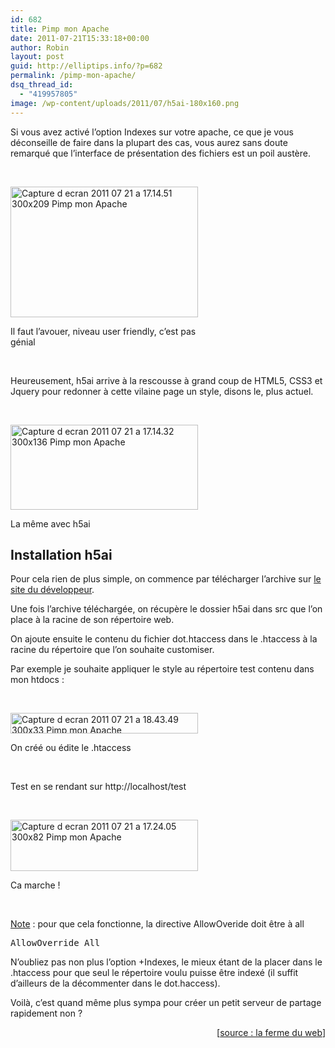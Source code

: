 ```yaml
---
id: 682
title: Pimp mon Apache
date: 2011-07-21T15:33:18+00:00
author: Robin
layout: post
guid: http://elliptips.info/?p=682
permalink: /pimp-mon-apache/
dsq_thread_id:
  - "419957805"
image: /wp-content/uploads/2011/07/h5ai-180x160.png
---
```

Si vous avez activé l’option Indexes sur votre apache, ce que je vous déconseille de faire dans la plupart des cas, vous aurez sans doute remarqué que l’interface de présentation des fichiers est un poil austère.

&nbsp;

<div id="attachment_683" style="width: 310px" class="wp-caption aligncenter">
  <a href="http://elliptips.info/wp-content/uploads/2011/07/Capture-d_ecran-2011-07-21-a-17.14.51.jpg"><img class="size-medium wp-image-683" title="index apache " src="http://elliptips.info/wp-content/uploads/2011/07/Capture-d_ecran-2011-07-21-a-17.14.51-300x209.jpg" alt="Capture d ecran 2011 07 21 a 17.14.51 300x209 Pimp mon Apache" width="300" height="209" /></a>
  
  <p class="wp-caption-text">
    Il faut l’avouer, niveau user friendly, c’est pas génial
  </p>
</div>

&nbsp;

Heureusement, h5ai arrive à la rescousse à grand coup de HTML5, CSS3 et Jquery pour redonner à cette vilaine page un style, disons le, plus actuel.

&nbsp;

<div id="attachment_684" style="width: 310px" class="wp-caption aligncenter">
  <a href="http://elliptips.info/wp-content/uploads/2011/07/Capture-d_ecran-2011-07-21-a-17.14.32.jpg"><img class="size-medium wp-image-684" title="index apache h5ai" src="http://elliptips.info/wp-content/uploads/2011/07/Capture-d_ecran-2011-07-21-a-17.14.32-300x136.jpg" alt="Capture d ecran 2011 07 21 a 17.14.32 300x136 Pimp mon Apache" width="300" height="136" /></a>
  
  <p class="wp-caption-text">
    La même avec h5ai
  </p>
</div>

## 

## Installation h5ai

Pour cela rien de plus simple, on commence par télécharger l’archive sur [le site du développeur](http://larsjung.de/h5ai/ "h5ai download page").

Une fois l’archive téléchargée, on récupère le dossier h5ai dans src que l’on place à la racine de son répertoire web.

On ajoute ensuite le contenu du fichier dot.htaccess dans le .htaccess à la racine du répertoire que l’on souhaite customiser.

Par exemple je souhaite appliquer le style au répertoire test contenu dans mon htdocs :

&nbsp;

<div id="attachment_700" style="width: 310px" class="wp-caption aligncenter">
  <a href="http://elliptips.info/wp-content/uploads/2011/07/Capture-d_ecran-2011-07-21-a-18.43.49.jpg"><img class="size-medium wp-image-700" title="htaccess" src="http://elliptips.info/wp-content/uploads/2011/07/Capture-d_ecran-2011-07-21-a-18.43.49-300x33.jpg" alt="Capture d ecran 2011 07 21 a 18.43.49 300x33 Pimp mon Apache" width="300" height="33" /></a>
  
  <p class="wp-caption-text">
    On créé ou édite le .htaccess
  </p>
</div>

&nbsp;

Test en se rendant sur http://localhost/test

&nbsp;

<div id="attachment_686" style="width: 310px" class="wp-caption aligncenter">
  <a href="http://elliptips.info/wp-content/uploads/2011/07/Capture-d_ecran-2011-07-21-a-17.24.05.jpg"><img class="size-medium wp-image-686" title="h5ai local" src="http://elliptips.info/wp-content/uploads/2011/07/Capture-d_ecran-2011-07-21-a-17.24.05-300x82.jpg" alt="Capture d ecran 2011 07 21 a 17.24.05 300x82 Pimp mon Apache" width="300" height="82" /></a>
  
  <p class="wp-caption-text">
    Ca marche !
  </p>
</div>

&nbsp;

<span style="text-decoration: underline;">Note</span> : pour que cela fonctionne, la directive AllowOveride doit être à all

<pre class="brush:shell">AllowOverride All</pre>

<p class="brush:shell">
  N’oubliez pas non plus l’option +Indexes, le mieux étant de la placer dans le .htaccess pour que seul le répertoire voulu puisse être indexé (il suffit d’ailleurs de la décommenter dans le dot.haccess).
</p>

<p class="brush:shell">
  Voilà, c’est quand même plus sympa pour créer un petit serveur de partage rapidement non ?
</p>

<p class="brush:shell" style="text-align: right;">
  [<a title="La ferme du web" href="http://www.lafermeduweb.net/billet/h5ai-votre-page-index-apache-modifiee-avec-style-1153.html">source : la ferme du web</a>]
</p>